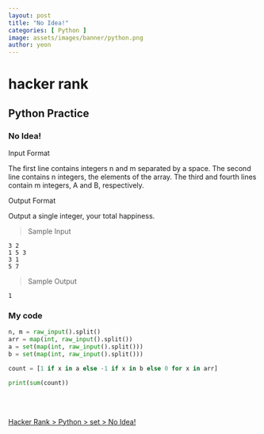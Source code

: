 ```yaml
---
layout: post
title: "No Idea!"
categories: [ Python ]
image: assets/images/banner/python.png
author: yeon
---
```


# hacker rank

## Python Practice
### No Idea!

Input Format

The first line contains integers n and m separated by a space. 
The second line contains n integers, the elements of the array. 
The third and fourth lines contain m integers, A and B, respectively.


Output Format

Output a single integer, your total happiness.

> Sample Input
~~~
3 2
1 5 3
3 1
5 7
~~~

> Sample Output
~~~
1
~~~

### My code
```python
n, m = raw_input().split()
arr = map(int, raw_input().split())
a = set(map(int, raw_input().split()))
b = set(map(int, raw_input().split()))

count = [1 if x in a else -1 if x in b else 0 for x in arr]

print(sum(count))
```

<br>
<br>

[Hacker Rank > Python > set > No Idea! ](https://www.hackerrank.com/challenges/no-idea/problem)